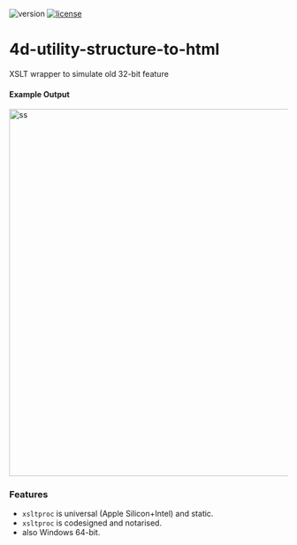 ![version](https://img.shields.io/badge/version-19%2B-5682DF)
[![license](https://img.shields.io/github/license/miyako/4d-class-build-application
)](LICENSE)

# 4d-utility-structure-to-html
XSLT wrapper to simulate old 32-bit feature

#### Example Output 

<img width="664" alt="ss" src="https://user-images.githubusercontent.com/1725068/148091556-ab0f73d9-b51f-4f7f-ac87-2bce25f994f0.png">

### Features

* `xsltproc` is universal (Apple Silicon+Intel) and static.
* `xsltproc` is codesigned and notarised.
* also Windows 64-bit.
